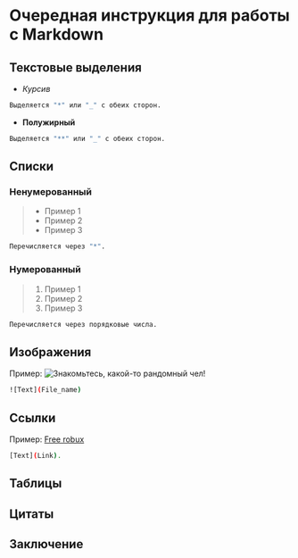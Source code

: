 # Очередная инструкция для работы с Markdown

## Текстовые выделения

* *Курсив*
```sh
Выделяется "*" или "_" с обеих сторон.
```

* __Полужирный__
```sh
Выделяется "**" или "_" с обеих сторон.
```
## Списки
### Ненумерованный

>* Пример 1
>* Пример 2
>* Пример 3

```sh 
Перечисляется через "*".
```

### Нумерованный

>1. Пример 1
>2. Пример 2
>3. Пример 3

```sh 
Перечисляется через порядковые числа.
```
## Изображения

Пример:
![Знакомьтесь, какой-то рандомный чел!](chel.jpg)
```sh
![Text](File_name)
```

## Ссылки
Пример: [Free robux](https://www.youtube.com/watch?v=dQw4w9WgXcQ "It's true, just one click.")

```sh
[Text](Link).
```

## Таблицы

## Цитаты

## Заключение